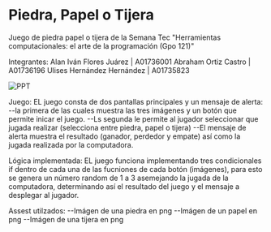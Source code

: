 # Piedra, Papel o Tijera
Juego de piedra papel o tijera de la Semana Tec "Herramientas computacionales: el arte de la programación (Gpo 121)"

Integrantes:
  Alan Iván Flores Juárez | A01736001
  Abraham Ortiz Castro | A01736196
  Ulises Hernández Hernández | A01735823
  
![PPT](https://github.com/AbrahamOrtiz1229/PPT/assets/127231224/356ff138-825d-4632-933c-124f95e8a365)

Juego:
  EL juego consta de dos pantallas principales y un mensaje de alerta:
    --la primera de las cuales muestra  las tres imágenes y un botón que permite inicar el juego.
    --Ls segunda le permite al jugador seleccionar que jugada realizar (selecciona entre piedra, papel o tijera)
    --El mensaje de alerta muestra el resultado (ganador, perdedor y empate) así como la jugada realizada por la computadora.

Lógica implementada:
  EL juego funciona implementando tres condicionales if dentro de cada una de las fucniones de cada botón (imágenes), 
  para esto se genera un número random de 1 a 3 asemejando la jugada de la computadora, determinando así el resultado del juego y el mensaje a desplegar al jugador.

Assest utilzados:
  --Imágen de una piedra en png
  --Imágen de un papel en png
  --Imágen de una tijera en png
